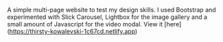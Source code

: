 A simple multi-page website to test my design skills. I used Bootstrap and experimented with Slick Carousel, Lightbox for the image gallery and a small amount of Javascript for the video modal.
View it [here] (https://thirsty-kowalevski-1c67cd.netlify.app)
